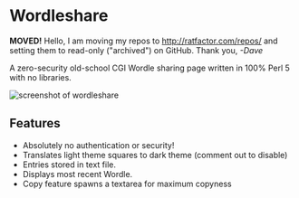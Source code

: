 # Wordleshare

**MOVED!** Hello, I am moving my repos to http://ratfactor.com/repos/
and setting them to read-only ("archived") on GitHub. Thank you, _-Dave_

A zero-security old-school CGI Wordle sharing page written in 100% Perl 5 with no libraries.

![screenshot of wordleshare](https://ratfactor.com/images/wordleshare/wordleshare_sm.png)

## Features

* Absolutely no authentication or security!
* Translates light theme squares to dark theme (comment out to disable)
* Entries stored in text file.
* Displays most recent Wordle.
* Copy feature spawns a textarea for maximum copyness

